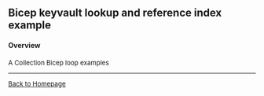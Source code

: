 ## **Bicep keyvault lookup and reference index example**
#### Overview
 <font size="2">
A Collection Bicep loop examples

- - - -

[Back to Homepage](../README.md)